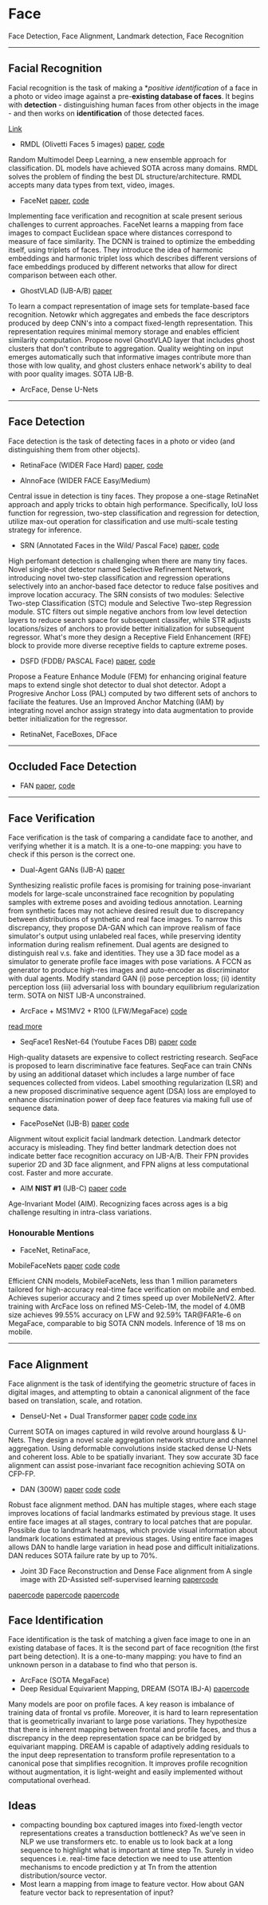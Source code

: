 # Face
Face Detection, Face Alignment, Landmark detection, Face Recognition

********************************************************

## Facial Recognition

Facial recognition is the task of making a **positive identification* of a face in a photo or video image against a pre-**existing database of faces**. It begins with **detection** - distinguishing human faces from other objects in the image - and then works on **identification** of those detected faces.

[Link](https://paperswithcode.com/task/face-recognition)

- RMDL (Olivetti Faces 5 images) [paper](https://arxiv.org/pdf/1805.01890v2.pdf), [code](https://github.com/kk7nc/RMDL)

Random Multimodel Deep Learning, a new ensemble approach for classification. DL models have achieved SOTA across many domains. RMDL solves the problem of finding the best DL structure/architecture. RMDL accepts many data types from text, video, images.

- FaceNet [paper](https://arxiv.org/pdf/1503.03832.pdf), [code](https://github.com/davidsandberg/facenet)

Implementing face verification and recognition at scale present serious challenges to current approaches. FaceNet learns a mapping from face images to compact Euclidean space where distances correspond to measure of face similarity. The DCNN is trained to optimize the embedding itself, using triplets of faces. They introduce the idea of harmonic embeddings and harmonic triplet loss which describes different versions of face embeddings produced by different networks that allow for direct comparison between each other. 

- GhostVLAD (IJB-A/B) [paper](https://arxiv.org/pdf/1810.09951v1.pdf)

To learn a compact representation of image sets for template-based face recognition. Netowkr which aggregates and embeds the face descriptors produced by deep CNN's into a compact fixed-length representation. This representation requires minimal memory storage and enables efficient similarity computation. Propose novel GhostVLAD layer that includes ghost clusters that don't contribute to aggregation. Quality weighting on input emerges automatically such that informative images contribute more than those with low quality, and ghost clusters enhace network's ability to deal with poor quality images. SOTA IJB-B.

- ArcFace, Dense U-Nets

********************************************************

## Face Detection

Face detection is the task of detecting faces in a photo or video (and distinguishing them from other objects).

- RetinaFace (WIDER Face Hard) [paper](https://arxiv.org/pdf/1905.00641v2.pdf), [code](https://github.com/deepinsight/insightface)

- AlnnoFace (WIDER FACE Easy/Medium)

Central issue in detection is tiny faces. They propose a one-stage RetinaNet approach and apply tricks to obtain high performance. Specifically, IoU loss function for regression, two-step classification and regression for detection, utilize max-out operation for classification and use multi-scale testing strategy for inference. 

- SRN (Annotated Faces in the Wild/ Pascal Face) [paper](https://arxiv.org/pdf/1809.02693v1.pdf), [code](https://github.com/ChiCheng123/SRN)

High perfomant detection is challenging when there are many tiny faces. Novel single-shot detector named Selective Refinement Network, introducing novel two-step classification and regression operations selectively into an anchor-based face detector to reduce false positives and improve location accuracy. The SRN consists of two modules: Selective Two-step Classification (STC) module and Selective Two-step Regression module. STC filters out simple negative anchors from low level detection layers to reduce search space for subsequent classifer, while STR adjusts locations/sizes of anchors to provide better initialization for subsequent regressor. What's more they design a Receptive Field Enhancement (RFE) block to provide more diverse receptive fields to capture extreme poses.

- DSFD (FDDB/ PASCAL Face) [paper](https://arxiv.org/pdf/1810.10220v3.pdf), [code](https://github.com/TencentYoutuResearch/FaceDetection-DSFD)

Propose a Feature Enhance Module (FEM) for enhancing original feature maps to extend single shot detector to dual shot detector. Adopt a Progresive Anchor Loss (PAL) computed by two different sets of anchors to faciliate the features. Use an Improved Anchor Matching (IAM) by integrating novel anchor assign strategy into data augmentation to provide better initialization for the regressor. 

- RetinaNet, FaceBoxes, DFace

********************************************************

## Occluded Face Detection

- FAN [paper](https://arxiv.org/pdf/1711.07246v2.pdf), [code](https://github.com/yvette-suyu/Face-Detection-intelligent-city-2018)

********************************************************

## Face Verification

Face verification is the task of comparing a candidate face to another, and verifying whether it is a match. It is a one-to-one mapping: you have to check if this person is the correct one.

- Dual-Agent GANs (IJB-A) [paper](http://papers.nips.cc/paper/6612-dual-agent-gans-for-photorealistic-and-identity-preserving-profile-face-synthesis.pdf) 

Synthesizing realistic profile faces is promising for training pose-invariant models for large-scale unconstrained face recognition by populating samples with extreme poses and avoiding tedious annotation. Learning from synthetic faces may not achieve desired result due to discrepancy between distributions of synthetic and real face images. To narrow this discrepancy, they propose DA-GAN which can improve realism of face simulator's output using unlabeled real faces, while preserving identity information during realism refinement. Dual agents are designed to distinguish real v.s. fake and identities. They use a 3D face model as a simulator to generate profile face images with pose variations. A FCCN as generator to produce high-res images and auto-encoder as discriminator with dual agents. Modify standard GAN (i) pose perception loss; (ii) identity perception loss (iii) adversarial loss with boundary equilibrium regularization term. SOTA on NIST IJB-A unconstrained. 

- ArcFace + MS1MV2 + R100 (LFW/MegaFace) [code](https://paperswithcode.com/paper/arcface-additive-angular-margin-loss-for-deep#code)

[read more](https://github.com/paruliansaragi/Face/blob/master/ArcFace.md)

- SeqFace1 ResNet-64 (Youtube Faces DB) [paper](https://arxiv.org/pdf/1803.06524v2.pdf) [code](https://github.com/huangyangyu/SeqFace#demo)

High-quality datasets are expensive to collect restricting research. SeqFace is proposed to learn discriminative face features. SeqFace can train CNNs by using an additional dataset which includes a large number of face sequences collected from videos. Label smoothing regularization (LSR) and a new proposed discriminative sequence agent (DSA) loss are employed to enhance discrimination power of deep face features via making full use of sequence data. 

- FacePoseNet (IJB-B) [paper](https://arxiv.org/pdf/1708.07517v2.pdf) [code](https://github.com/fengju514/Face-Pose-Net)

Alignment witout explicit facial landmark detection. Landmark detector accuracy is misleading. They find better landmark detection does not indicate better face recognition accuracy on IJB-A/B. Their FPN provides superior 2D and 3D face alignment, and FPN aligns at less computational cost. Faster and more accurate. 

- AIM **NIST #1** (IJB-C) [paper](https://arxiv.org/pdf/1809.00338v2.pdf) [code](https://github.com/ZhaoJ9014/High-Performance-Face-Recognition)

Age-Invariant Model (AIM). Recognizing faces across ages is a big challenge resulting in intra-class variations. 

### Honourable Mentions

- FaceNet, RetinaFace, 

MobileFaceNets [paper](https://arxiv.org/ftp/arxiv/papers/1804/1804.07573.pdf) [code](https://github.com/deepinsight/insightface) [code](https://github.com/qidiso/mobilefacenet-V2)

Efficient CNN models, MobileFaceNets, less than 1 million parameters tailored for high-accuracy real-time face verification on mobile and embed. Achieves superior accuracy and 2 times speed up over MobileNetV2. After training with ArcFace loss on refined MS-Celeb-1M, the model of 4.0MB size achieves 99.55% accuracy on LFW and 92.59% TAR@FAR1e-6 on MegaFace, comparable to big SOTA CNN models. Inference of 18 ms on mobile.  

********************************************************

## Face Alignment

Face alignment is the task of identifying the geometric structure of faces in digital images, and attempting to obtain a canonical alignment of the face based on translation, scale, and rotation.

- DenseU-Net + Dual Transformer [paper](https://arxiv.org/pdf/1812.01936v1.pdf) [code](https://github.com/deepinsight/insightface) [code inx](https://github.com/deepinx/sdu-face-alignment) 

Current SOTA on images captured in wild revolve around hourglass & U-Nets. They design a novel scale aggregation network structure and channel aggregation. Using deformable convolutions inside stacked dense U-Nets and coherent loss. Able to be spatially invariant. They sow accurate 3D face alignment can assist pose-invariant face recognition achieving SOTA on CFP-FP. 

- DAN (300W) [paper](https://arxiv.org/pdf/1706.01789v2.pdf) [code](https://github.com/MarekKowalski/DeepAlignmentNetwork) [code](https://github.com/justusschock/deep_alignment_network_pytorch) 

Robust face alignment method. DAN has multiple stages, where each stage improves locations of facial landmarks estimated by previous stage. It uses entire face images at all stages, contrary to local patches that are popular. Possible due to landmark heatmaps, which provide visual information about landmark locations estimated at previous stages. Using entire face images allows DAN to handle large variation in head pose and difficult initializations. DAN reduces SOTA failure rate by up to 70%. 

- Joint 3D Face Reconstruction and Dense Face alignment from A single image with 2D-Assisted self-supervised learning [paper](https://arxiv.org/pdf/1903.09359v1.pdf)[code](https://github.com/XgTu/2DASL)

[paper]()[code]()
[paper]()[code]()
[paper]()[code]()

## Face Identification

Face identification is the task of matching a given face image to one in an existing database of faces. It is the second part of face recognition (the first part being detection). It is a one-to-many mapping: you have to find an unknown person in a database to find who that person is.

- ArcFace (SOTA MegaFace)
- Deep Residual Equivarient Mapping, DREAM (SOTA IBJ-A) [paper](https://arxiv.org/pdf/1803.00839v1.pdf)[code](https://github.com/penincillin/DREAM)

Many models are poor on profile faces. A key reason is imbalance of training data of frontal vs profile. Moreover, it is hard to learn representation that is geometrically invariant to large pose variations. They hypothesize that there is inherent mapping between frontal and profile faces, and thus a discrepancy in the deep representation space can be bridged by equivariant mapping. DREAM is capable of adaptively adding residuals to the input deep representation to transform profile representation to a canonical pose that simplifies recognition. It improves profile recognition without augmentation, it is light-weight and easily implemented without computational overhead.

## Ideas

- compacting bounding box captured images into fixed-length vector representations creates a transduction bottleneck? As we've seen in NLP we use transformers etc. to enable us to look back at a long sequence to highlight what is important at time step Tn. Surely in video sequences i.e. real-time face detection we need to use attention mechanisms to encode prediction y at Tn from the attention distribution/source vector.
- Most learn a mapping from image to feature vector. How about GAN feature vector back to representation of input?


